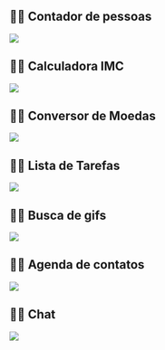 ## 👨‍💻 Contador de pessoas

![](PrintScreen/app1.png)

## 👨‍💻 Calculadora IMC

![](PrintScreen/app2.png)

## 👨‍💻 Conversor de Moedas

![](PrintScreen/app3.png)

## 👨‍💻 Lista de Tarefas

![](PrintScreen/app4.png)

## 👨‍💻 Busca de gifs

![](PrintScreen/app5.png)

## 👨‍💻 Agenda de contatos

![](PrintScreen/app6.jpeg)

## 👨‍💻 Chat

![](PrintScreen/app7.png)
